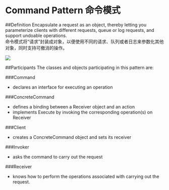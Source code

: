 # Command Pattern 命令模式
##Definition
Encapsulate a request as an object, thereby letting you parameterize clients with different requests, queue or log requests, and support undoable operations.
<br>命令模式将“请求”封装成对象，以便使用不同的请求、队列或者日志来参数化其他对象，同时支持可撤消的操作。

![](https://github.com/QianMo/Unity-Design-Pattern/blob/master/UML_Picture/command.gif) 

##Participants
The classes and objects participating in this pattern are:

###Command
* declares an interface for executing an operation

###ConcreteCommand
* defines a binding between a Receiver object and an action
* implements Execute by invoking the corresponding operation(s) on Receiver

###Client 
* creates a ConcreteCommand object and sets its receiver

###Invoker
* asks the command to carry out the request

###Receiver
* knows how to perform the operations associated with carrying out the request.



